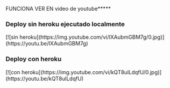 FUNCIONA VER EN
video de youtube*****

<h3>Deploy sin heroku ejecutado localmente</h3>
[![sin heroku](https://img.youtube.com/vi/IXAubmGBM7g/0.jpg)](https://youtu.be/IXAubmGBM7g)

<h3>Deploy con heroku</h3>
[![con heroku](https://img.youtube.com/vi/kQT8ulLdqfU/0.jpg)](https://youtu.be/kQT8ulLdqfU)
